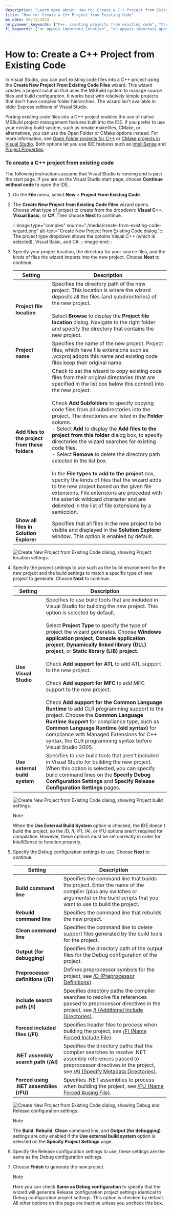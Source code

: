 ```yaml
---
description: "Learn more about: How to: Create a C++ Project from Existing Code"
title: "How to: Create a C++ Project from Existing Code"
ms.date: 08/12/2024
helpviewer_keywords: ["C++, creating projects from existing code", "Create New Project From Existing Code Files Wizard, project settings"]
f1_keywords: ["vc.appwiz.importwiz.location", "vc.appwiz.importwiz.appsettings", "vc.appwiz.importwiz.debugsettings", "vc.appwiz.importwiz.releasesettings"]
---
```

# How to: Create a C++ Project from Existing Code

In Visual Studio, you can port existing code files into a C++ project using the **Create New Project From Existing Code Files** wizard. This wizard creates a project solution that uses the MSBuild system to manage source files and build configuration. It works best with relatively simple projects that don't have complex folder hierarchies. The wizard isn't available in older Express editions of Visual Studio.

Porting existing code files into a C++ project enables the use of native MSBuild project management features built into the IDE. If you prefer to use your existing build system, such as nmake makefiles, CMake, or alternatives, you can use the Open Folder or CMake options instead. For more information, see [Open Folder projects for C++](open-folder-projects-cpp.md) or [CMake projects in Visual Studio](cmake-projects-in-visual-studio.md). Both options let you use IDE features such as [IntelliSense](/visualstudio/ide/using-intellisense) and [Project Properties](working-with-project-properties.md).

### To create a C++ project from existing code

The following instructions assume that Visual Studio is running and is past the start page. If you are on the Visual Studio start page, choose **Continue without code** to open the IDE.

1. On the **File** menu, select **New** > **Project From Existing Code**.
1. The **Create New Project from Existing Code Files** wizard opens. Choose what type of project to create from the dropdown: **Visual C++**, **Visual Basic**, or **C#**. Then choose **Next** to continue.

    :::image type="complex" source="./media/create-from-existing-code-wizard.png" alt-text="Create New Project from Existing Code dialog.":::
    The project type dropdown shows the optoins Visual C++ (which is selected), Visual Basic, and C#.
    :::image-end:::
1. Specify your project location, the directory for your source files, and the kinds of files the wizard imports into the new project. Choose **Next** to continue.

    | Setting | Description |
    | --- | --- |
    | **Project file location** | Specifies the directory path of the new project. This location is where the wizard deposits all the files (and subdirectories) of the new project.<br/><br/>Select **Browse** to display the **Project file location** dialog. Navigate to the right folder and specify the directory that contains the new project. |
    | **Project name** | Specifies the name of the new project. Project files, which have file extensions such as .vcxproj adopts this name and existing code files keep their original name. |
    | **Add files to the project from these folders** | Check to set the wizard to copy existing code files from their original directories (that are specified in the list box below this control) into the new project.<br/><br/>Check **Add Subfolders** to specify copying code files from all subdirectories into the project. The directories are listed in the **Folder** column.<br/>- Select **Add** to display the **Add files to the project from this folder** dialog box, to specify directories the wizard searches for existing code files.<br/>- Select **Remove** to delete the directory path selected in the list box.<br/><br/>In the **File types to add to the project** box, specify the kinds of files that the wizard adds to the new project based on the given file extensions. File extensions are preceded with the asterisk wildcard character and are delimited in the list of file extensions by a semicolon. |
    | **Show all files in Solution Explorer** | Specifies that all files in the new project to be visible and displayed in the **Solution Explorer** window. This option is enabled by default. |

    ![Create New Project from Existing Code dialog, showing Project location settings.](media/location.png)

1. Specify the project settings to use such as the build environment for the new project and the build settings to match a specific type of new project to generate. Choose **Next** to continue.

    | Setting | Description |
    | --- | --- |
    | **Use Visual Studio** | Specifies to use build tools that are included in Visual Studio for building the new project. This option is selected by default.<br/><br/>Select **Project Type** to specify the type of project the wizard generates. Choose **Windows application project**, **Console application project**, **Dynamically linked library (DLL) project**, or **Static library (LIB) project**.<br/><br/>Check **Add support for ATL** to add ATL support to the new project.<br/><br/>Check **Add support for MFC** to add MFC support to the new project.<br/><br/>Check **Add support for the Common Language Runtime** to add CLR programming support to the project. Choose the **Common Language Runtime Support** for compliance type, such as **Common Language Runtime (old syntax)** for compliance with Managed Extensions for C++ syntax, the CLR programming syntax before Visual Studio 2005. |
    | **Use external build system** | Specifies to use build tools that aren't included in Visual Studio for building the new project. When this option is selected, you can specify build command lines on the **Specify Debug Configuration Settings** and **Specify Release Configuration Settings** pages. |

    ![Create New Project from Existing Code dialog, showing Project build settings.](media/settings.png)

    > [!NOTE]
    > When the **Use External Build System** option is checked, the IDE doesn't build the project, so the /D, /I, /FI, /AI, or /FU options aren't required for compilation. However, these options must be set correctly in order for IntelliSense to function properly.

1. Specify the Debug configuration settings to use. Choose **Next** to continue.

    | Setting | Description |
    | --- | --- |
    | **Build command line** | Specifies the command line that builds the project. Enter the name of the compiler (plus any switches or arguments) or the build scripts that you want to use to build the project. |
    | **Rebuild command line** | Specifies the command line that rebuilds the new project. |
    | **Clean command line** | Specifies the command line to delete support files generated by the build tools for the project. |
    | **Output (for debugging)** | Specifies the directory path of the output files for the Debug configuration of the project. |
    | **Preprocessor definitions (/D)** | Defines preprocessor symbols for the project, see [/D (Preprocessor Definitions)](../build/reference/d-preprocessor-definitions.md). |
    | **Include search path (/I)** | Specifies directory paths the compiler searches to resolve file references passed to preprocessor directives in the project, see [/I (Additional Include Directories)](../build/reference/i-additional-include-directories.md). |
    | **Forced included files (/FI)** | Specifies header files to process when building the project, see [/FI (Name Forced Include File)](../build/reference/fi-name-forced-include-file.md). |
    | **.NET assembly search path (/AI)** | Specifies the directory paths that the compiler searches to resolve .NET assembly references passed to preprocessor directives in the project, see [/AI (Specify Metadata Directories)](../build/reference/ai-specify-metadata-directories.md). |
    | **Forced using .NET assemblies (/FU)** | Specifies .NET assemblies to process when building the project, see [/FU (Name Forced #using File)](../build/reference/fu-name-forced-hash-using-file.md). |

    ![Create New Project from Existing Code dialog, showing Debug and Release configuration settings.](media/config.png)

    > [!NOTE]
    > The **Build**, **Rebuild**, **Clean** command line, and **Output (for debugging)** settings are only enabled if the **Use external build system** option is selected on the **Specify Project Settings** page.

1. Specify the Release configuration settings to use, these settings are the same as the Debug configuration settings.
1. Choose **Finish** to generate the new project.

    > [!NOTE]
    > Here you can check **Same as Debug configuration** to specify that the wizard will generate Release configuration project settings identical to Debug configuration project settings. This option is checked by default. All other options on this page are inactive unless you uncheck this box.
